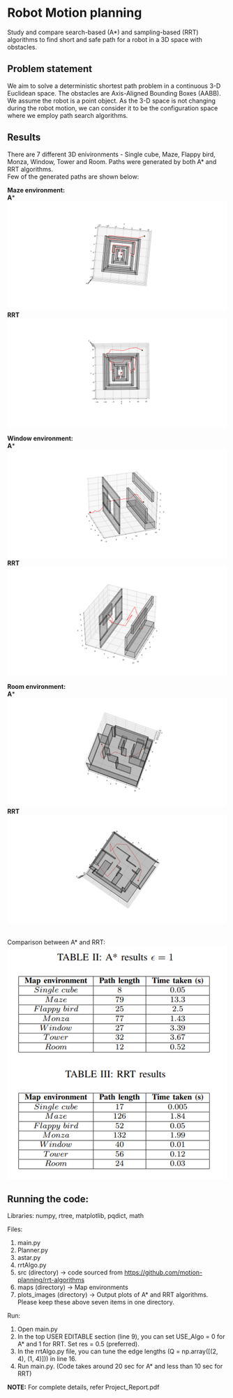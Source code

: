 # Robot Motion planning 
Study and compare search-based (A*) and sampling-based (RRT) algorithms to find short and safe path for a robot in a 3D space with obstacles.

## Problem statement
We aim to solve a deterministic shortest path problem in a continuous 3-D Euclidean space. The obstacles are Axis-Aligned Bounding Boxes (AABB). We assume the robot is a point object. As the 3-D space is not changing during the robot motion, we can consider it to be the configuration space where we employ path search algorithms.

## Results
There are 7 different 3D enivironments - Single cube, Maze, Flappy bird, Monza, Window, Tower and Room. Paths were generated by both A* and RRT algorithms. <br>
Few of the generated paths are shown below: <br>

**Maze environment:** <br>
**A***
![maze_A*](/plots_images/As_Figure_2.png)
**RRT**
![maze_RRT](/plots_images/RRT_Figure_2.png)
<br>

**Window environment:** <br>
**A***
![window_A*](/plots_images/As_Figure_5.png)
**RRT**
![window_RRT](/plots_images/RRT_Figure_5.png)
<br>

**Room environment:** <br>
**A***
![room_A*](/plots_images/As_Figure_7.png)
**RRT**
![room_RRT](/plots_images/RRT_Figure_7.png)
<br> <br>

Comparison between A* and RRT:
![compare](/plots_images/A_star_RRT_comparison.png)

## Running the code:
Libraries: numpy, rtree, matplotlib, pqdict, math

Files: 
1. main.py
2. Planner.py
3. astar.py
4. rrtAlgo.py
5. src (directory) -> code sourced from https://github.com/motion-planning/rrt-algorithms
6. maps (directory) -> Map environments
7. plots_images (directory) -> Output plots of A* and RRT algorithms. <br>
 Please keep these above seven items in one directory.

Run:
1. Open main.py
2. In the top USER EDITABLE section (line 9), you can set USE_Algo = 0 for A* and 1 for RRT. Set res = 0.5 (preferred).
3. In the rrtAlgo.py file, you can tune the edge lengths (Q = np.array([(2, 4), (1, 4)])) in line 16.
4. Run main.py. 
(Code takes around 20 sec for A* and less than 10 sec for RRT)


**NOTE:** For complete details, refer Project_Report.pdf

